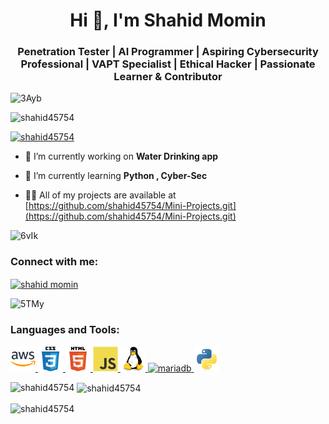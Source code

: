 <h1 align="center">Hi 👋, I'm Shahid Momin</h1>
<h3 align="center">Penetration Tester | AI Programmer | Aspiring Cybersecurity Professional | VAPT Specialist | Ethical Hacker | Passionate Learner & Contributor</h3>

![3Ayb](https://github.com/user-attachments/assets/5038dc82-c1a4-4d26-91a8-ffe0c3d8f158)

<p align="left"> <img src="https://komarev.com/ghpvc/?username=shahid45754&label=Profile%20views&color=0e75b6&style=flat" alt="shahid45754" /> </p>

<p align="left"> <a href="https://github.com/ryo-ma/github-profile-trophy"><img src="https://github-profile-trophy.vercel.app/?username=shahid45754" alt="shahid45754" /></a> </p>

- 🔭 I’m currently working on **Water Drinking app**

- 🌱 I’m currently learning **Python , Cyber-Sec**

- 👨‍💻 All of my projects are available at [https://github.com/shahid45754/Mini-Projects.git](https://github.com/shahid45754/Mini-Projects.git)
  
![6vIk](https://github.com/user-attachments/assets/3152e0d5-09b2-4c6d-8567-015c199b2e15)

<h3 align="left">Connect with me:</h3>
<p align="left">
<a href="https://linkedin.com/in/shahid momin" target="blank"><img align="center" src="https://raw.githubusercontent.com/rahuldkjain/github-profile-readme-generator/master/src/images/icons/Social/linked-in-alt.svg" alt="shahid momin" height="30" width="40" /></a>
</p>

![5TMy](https://github.com/user-attachments/assets/f7e7251f-1437-459d-b9b7-fe44da27d2f6)


<h3 align="left">Languages and Tools:</h3>
<p align="left"> <a href="https://aws.amazon.com" target="_blank" rel="noreferrer"> <img src="https://raw.githubusercontent.com/devicons/devicon/master/icons/amazonwebservices/amazonwebservices-original-wordmark.svg" alt="aws" width="40" height="40"/> </a> <a href="https://www.w3schools.com/css/" target="_blank" rel="noreferrer"> <img src="https://raw.githubusercontent.com/devicons/devicon/master/icons/css3/css3-original-wordmark.svg" alt="css3" width="40" height="40"/> </a> <a href="https://www.w3.org/html/" target="_blank" rel="noreferrer"> <img src="https://raw.githubusercontent.com/devicons/devicon/master/icons/html5/html5-original-wordmark.svg" alt="html5" width="40" height="40"/> </a> <a href="https://developer.mozilla.org/en-US/docs/Web/JavaScript" target="_blank" rel="noreferrer"> <img src="https://raw.githubusercontent.com/devicons/devicon/master/icons/javascript/javascript-original.svg" alt="javascript" width="40" height="40"/> </a> <a href="https://www.linux.org/" target="_blank" rel="noreferrer"> <img src="https://raw.githubusercontent.com/devicons/devicon/master/icons/linux/linux-original.svg" alt="linux" width="40" height="40"/> </a> <a href="https://mariadb.org/" target="_blank" rel="noreferrer"> <img src="https://www.vectorlogo.zone/logos/mariadb/mariadb-icon.svg" alt="mariadb" width="40" height="40"/> </a> <a href="https://www.python.org" target="_blank" rel="noreferrer"> <img src="https://raw.githubusercontent.com/devicons/devicon/master/icons/python/python-original.svg" alt="python" width="40" height="40"/> </a> </p>

<p><img align="left" src="https://github-readme-stats.vercel.app/api/top-langs?username=shahid45754&show_icons=true&locale=en&layout=compact" alt="shahid45754" /></p>

<p>&nbsp;<img align="center" src="https://github-readme-stats.vercel.app/api?username=shahid45754&show_icons=true&locale=en" alt="shahid45754" /></p>

<p><img align="center" src="https://github-readme-streak-stats.herokuapp.com/?user=shahid45754&" alt="shahid45754" /></p>
